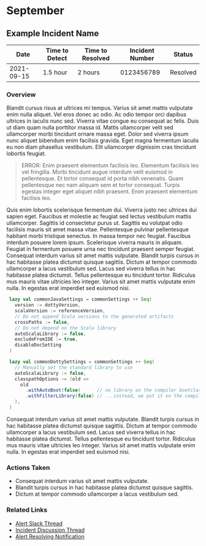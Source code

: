 # September

## Example Incident Name
| Date | Time to Detect | Time to Resolved | Incident Number | Status |
| ----------- | ---------- | ---------- | ---------- | ---------- | 
| 2021-09-15 | 1.5 hour | 2 hours | 0123456789 | Resolved |

### Overview
Blandit cursus risus at ultrices mi tempus. Varius sit amet mattis vulputate enim nulla aliquet. Vel eros donec ac odio. Ac odio tempor orci dapibus ultrices in iaculis nunc sed. Viverra vitae congue eu consequat ac felis. Duis ut diam quam nulla porttitor massa id. Mattis ullamcorper velit sed ullamcorper morbi tincidunt ornare massa eget. Dolor sed viverra ipsum nunc aliquet bibendum enim facilisis gravida. Eget magna fermentum iaculis eu non diam phasellus vestibulum. Elit ullamcorper dignissim cras tincidunt lobortis feugiat.

> ERROR: Enim praesent elementum facilisis leo. Elementum facilisis leo vel fringilla. Morbi tincidunt augue interdum velit euismod in pellentesque. Et tortor consequat id porta nibh venenatis. Quam pellentesque nec nam aliquam sem et tortor consequat. Turpis egestas integer eget aliquet nibh praesent. Enim praesent elementum facilisis leo.
 
Quis enim lobortis scelerisque fermentum dui. Viverra justo nec ultrices dui sapien eget. Faucibus et molestie ac feugiat sed lectus vestibulum mattis ullamcorper. Sagittis id consectetur purus ut. Sagittis eu volutpat odio facilisis mauris sit amet massa vitae. Pellentesque pulvinar pellentesque habitant morbi tristique senectus. In massa tempor nec feugiat. Faucibus interdum posuere lorem ipsum. Scelerisque viverra mauris in aliquam. Feugiat in fermentum posuere urna nec tincidunt praesent semper feugiat. Consequat interdum varius sit amet mattis vulputate. Blandit turpis cursus in hac habitasse platea dictumst quisque sagittis. Dictum at tempor commodo ullamcorper a lacus vestibulum sed. Lacus sed viverra tellus in hac habitasse platea dictumst. Tellus pellentesque eu tincidunt tortor. Ridiculus mus mauris vitae ultricies leo integer. Varius sit amet mattis vulputate enim nulla. In egestas erat imperdiet sed euismod nisi.

```scala
 lazy val commonJavaSettings = commonSettings ++ Seq(
   version := dottyVersion,
   scalaVersion := referenceVersion,
   // Do not append Scala versions to the generated artifacts
   crossPaths := false,
   // Do not depend on the Scala library
   autoScalaLibrary := false,
   excludeFromIDE := true,
   disableDocSetting
 )

 lazy val commonDottySettings = commonSettings ++ Seq(
   // Manually set the standard library to use
   autoScalaLibrary := false,
   classpathOptions ~= (old =>
     old
       .withAutoBoot(false)      // no library on the compiler bootclasspath - we may need a more recent version
       .withFilterLibrary(false) // ...instead, we put it on the compiler classpath
   ),
 )

```

Consequat interdum varius sit amet mattis vulputate. Blandit turpis cursus in hac habitasse platea dictumst quisque sagittis. Dictum at tempor commodo ullamcorper a lacus vestibulum sed. Lacus sed viverra tellus in hac habitasse platea dictumst. Tellus pellentesque eu tincidunt tortor. Ridiculus mus mauris vitae ultricies leo integer. Varius sit amet mattis vulputate enim nulla. In egestas erat imperdiet sed euismod nisi.

### Actions Taken
- Consequat interdum varius sit amet mattis vulputate.
- Blandit turpis cursus in hac habitasse platea dictumst quisque sagittis.
-  Dictum at tempor commodo ullamcorper a lacus vestibulum sed.

### Related Links
- [Alert Slack Thread]()
- [Incident Discussion Thread]()
- [Alert Resolving Notification]()
